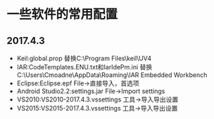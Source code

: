 # 一些软件的常用配置
## 2017.4.3
* Keil:global.prop  替换C:\Program Files\keil\UV4
* IAR:CodeTemplates.ENU.txt和IarIdePm.ini  替换C:\Users\Cmoadne\AppData\Roaming\IAR Embedded Workbench
* Eclipse:Eclipse.epf File->直接导入，首选项
* Android Studio2.2:settings.jar  File->Import settings
* VS2010:VS2010-2017.4.3.vssettings  工具->导入导出设置
* VS2015:VS2015-2017.4.3.vssettings  工具->导入导出设置
